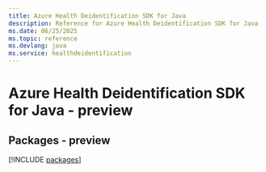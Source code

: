 ```yaml
---
title: Azure Health Deidentification SDK for Java
description: Reference for Azure Health Deidentification SDK for Java
ms.date: 06/25/2025
ms.topic: reference
ms.devlang: java
ms.service: healthdeidentification
---
```

# Azure Health Deidentification SDK for Java - preview
## Packages - preview
[!INCLUDE [packages](health-deidentification-index.md)]